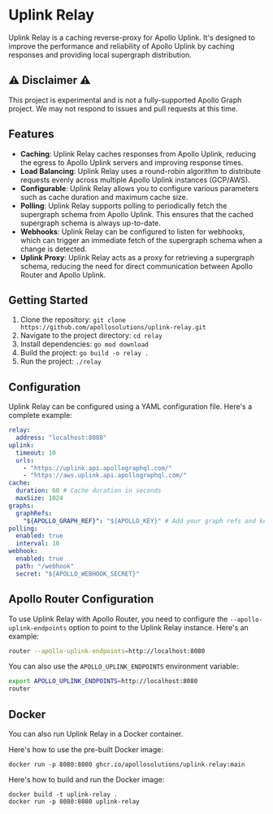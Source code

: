 # Uplink Relay

Uplink Relay is a caching reverse-proxy for Apollo Uplink. It's designed to improve the performance and reliability of Apollo Uplink by caching responses and providing local supergraph distribution.

## ⚠️ Disclaimer ⚠️

This project is experimental and is not a fully-supported Apollo Graph project.
We may not respond to issues and pull requests at this time.

## Features

- **Caching**: Uplink Relay caches responses from Apollo Uplink, reducing the egress to Apollo Uplink servers and improving response times.
- **Load Balancing**: Uplink Relay uses a round-robin algorithm to distribute requests evenly across multiple Apollo Uplink instances (GCP/AWS).
- **Configurable**: Uplink Relay allows you to configure various parameters such as cache duration and maximum cache size.
- **Polling**: Uplink Relay supports polling to periodically fetch the supergraph schema from Apollo Uplink. This ensures that the cached supergraph schema is always up-to-date.
- **Webhooks**: Uplink Relay can be configured to listen for webhooks, which can trigger an immediate fetch of the supergraph schema when a change is detected.
- **Uplink Proxy**: Uplink Relay acts as a proxy for retrieving a supergraph schema, reducing the need for direct communication between Apollo Router and Apollo Uplink.

## Getting Started

1. Clone the repository: `git clone https://github.com/apollosolutions/uplink-relay.git`
2. Navigate to the project directory: `cd relay`
3. Install dependencies: `go mod download`
4. Build the project: `go build -o relay .`
5. Run the project: `./relay`

## Configuration

Uplink Relay can be configured using a YAML configuration file. Here's a complete example:

```yaml
relay:
  address: "localhost:8080"
uplink:
  timeout: 10
  urls:
    - "https://uplink.api.apollographql.com/"
    - "https://aws.uplink.api.apollographql.com/"
cache:
  duration: 60 # Cache duration in seconds
  maxSize: 1024
graphs:
  graphRefs:
    "${APOLLO_GRAPH_REF}": "${APOLLO_KEY}" # Add your graph refs and keys here, or use environment variables
polling:
  enabled: true
  interval: 10
webhook:
  enabled: true
  path: "/webhook"
  secret: "${APOLLO_WEBHOOK_SECRET}"
```

## Apollo Router Configuration

To use Uplink Relay with Apollo Router, you need to configure the `--apollo-uplink-endpoints` option to point to the Uplink Relay instance. Here's an example:

```bash
router --apollo-uplink-endpoints=http://localhost:8080
```

You can also use the `APOLLO_UPLINK_ENDPOINTS` environment variable:

```bash
export APOLLO_UPLINK_ENDPOINTS=http://localhost:8080
router
```

## Docker
You can also run Uplink Relay in a Docker container. 

Here's how to use the pre-built Docker image:
```
docker run -p 8080:8080 ghcr.io/apollosolutions/uplink-relay:main
```


Here's how to build and run the Docker image:
```
docker build -t uplink-relay .
docker run -p 8080:8080 uplink-relay
```
